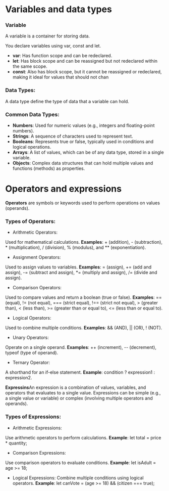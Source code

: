 
# Variables and data types
### Variable 
A variable is a container for storing data.

You declare variables using  var, const and let.

+ **var**: Has function scope and can be redeclared.
+ **let**: Has block scope and can be reassigned but not redeclared within the same scope.
+ **const**: Also has block scope, but it cannot be reassigned or redeclared, making it ideal for values that should not chan
###  Data Types:
   A data type define the type of data that a variable can hold.
### Common Data Types:
+ **Numbers**: Used for numeric values (e.g., integers and floating-point numbers).
+ **Strings**: A sequence of characters used to represent text.
+ **Booleans**: Represents true or false, typically used in conditions and logical operations.
+ **Arrays**: A list of values, which can be of any data type, stored in a single variable.
+ **Objects**: Complex data structures that can hold multiple values and functions (methods) as properties.

# Operators and expressions

**Operators** are symbols or keywords used to perform operations on values (operands). 

### Types of Operators:
+ Arithmetic Operators:

Used for mathematical calculations.
**Examples**: + (addition), - (subtraction), * (multiplication), / (division), % (modulus), and ** (exponentiation).

+ Assignment Operators:

Used to assign values to variables.
**Examples**: = (assign), += (add and assign), -= (subtract and assign), *= (multiply and assign), /= (divide and assign).

+ Comparison Operators:

Used to compare values and return a boolean (true or false).
**Examples**: == (equal), != (not equal), === (strict equal), !== (strict not equal), > (greater than), < (less than), >= (greater than or equal to), <= (less than or equal to).

+ Logical Operators:

Used to combine multiple conditions.
**Examples**: && (AND), || (OR), ! (NOT).

+ Unary Operators:

Operate on a single operand.
**Examples**: ++ (increment), -- (decrement), typeof (type of operand).

+ Ternary Operator:

A shorthand for an if-else statement.
**Example**: condition ? expression1 : expression2.

**Expressins**An expression is a combination of values, variables, and operators that evaluates to a single value. Expressions can be simple (e.g., a single value or variable) or complex (involving multiple operators and operands).

### Types of Expressions:

+ Arithmetic Expressions:

Use arithmetic operators to perform calculations.
**Example**: let total = price * quantity;

+ Comparison Expressions:

Use comparison operators to evaluate conditions.
**Example**: let isAdult = age >= 18;

+ Logical Expressions:
Combine multiple conditions using logical operators.
**Example**: let canVote = (age >= 18) && (citizen === true);


